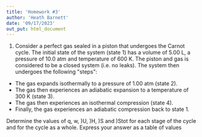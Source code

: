 ```yaml
---
title: 'Homework #3'
author: 'Heath Barnett'
date: '09/17/2023'
out_put: html_document
---
```


1. Consider a perfect gas sealed in a piston that undergoes the Carnot cycle. The initial state of the system (state 1) has a volume of 5.00 L, a pressure of 10.0 atm and  temperature of 600 K. The piston and gas is considered to be a closed system (i.e. no leaks). The system then undergoes the following "steps": 

* The gas expands isothermally to a pressure of 1.00 atm (state 2).
* The gas then experiences an adiabatic expansion to a temperature of 300 K (state 3).
* The gas then experiences an isothermal compression (state 4).
* Finally, the gas experiences an adiabatic compression back to state 1. 

Determine the values of q, w, )U, )H, )S and )Stot for each stage of the cycle and for the
cycle as a whole. Express your answer as a table of values
